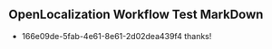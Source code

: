 ## OpenLocalization Workflow Test MarkDown
* 166e09de-5fab-4e61-8e61-2d02dea439f4 
thanks!<!--HONumber=Mar16_HO2-->
